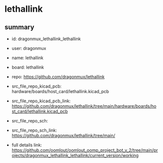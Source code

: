 # lethallink
 
## summary 
* id: dragonmux_lethallink_lethallink
* user: dragonmux
* name: lethallink
* board: lethallink
* repo: https://github.com/dragonmux/lethallink
* src_file_repo_kicad_pcb: hardware/boards/host_card/lethallink.kicad_pcb
* src_file_repo_kicad_pcb_link: https://github.com/dragonmux/lethallink/tree/main/hardware/boards/host_card/lethallink.kicad_pcb


* src_file_repo_sch: 
* src_file_repo_sch_link: https://github.com/dragonmux/lethallink/tree/main/
* full details link: https://github.com/oomlout/oomlout_oomp_project_bot_v_2/tree/main/projects/dragonmux_lethallink_lethallink/current_version/working  







